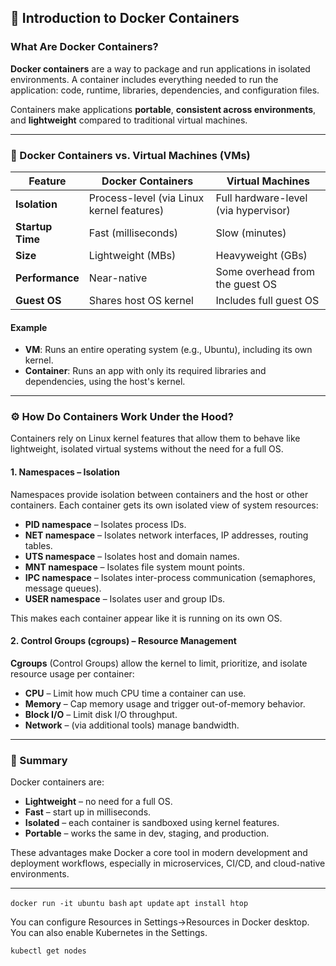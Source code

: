 ## 🐳 Introduction to Docker Containers

### What Are Docker Containers?

**Docker containers** are a way to package and run applications in isolated environments. A container includes everything needed to run the application: code, runtime, libraries, dependencies, and configuration files.

Containers make applications **portable**, **consistent across environments**, and **lightweight** compared to traditional virtual machines.

---

### 🧱 Docker Containers vs. Virtual Machines (VMs)

| Feature            | Docker Containers                            | Virtual Machines                          |
|--------------------|-----------------------------------------------|--------------------------------------------|
| **Isolation**      | Process-level (via Linux kernel features)     | Full hardware-level (via hypervisor)       |
| **Startup Time**   | Fast (milliseconds)                           | Slow (minutes)                             |
| **Size**           | Lightweight (MBs)                             | Heavyweight (GBs)                          |
| **Performance**    | Near-native                                   | Some overhead from the guest OS            |
| **Guest OS**       | Shares host OS kernel                         | Includes full guest OS                     |

#### Example

- **VM**: Runs an entire operating system (e.g., Ubuntu), including its own kernel.
- **Container**: Runs an app with only its required libraries and dependencies, using the host's kernel.

---

### ⚙️ How Do Containers Work Under the Hood?

Containers rely on Linux kernel features that allow them to behave like lightweight, isolated virtual systems without the need for a full OS.

#### 1. **Namespaces** – Isolation

Namespaces provide isolation between containers and the host or other containers. Each container gets its own isolated view of system resources:

- **PID namespace** – Isolates process IDs.
- **NET namespace** – Isolates network interfaces, IP addresses, routing tables.
- **UTS namespace** – Isolates host and domain names.
- **MNT namespace** – Isolates file system mount points.
- **IPC namespace** – Isolates inter-process communication (semaphores, message queues).
- **USER namespace** – Isolates user and group IDs.

This makes each container appear like it is running on its own OS.

#### 2. **Control Groups (cgroups)** – Resource Management

**Cgroups** (Control Groups) allow the kernel to limit, prioritize, and isolate resource usage per container:

- **CPU** – Limit how much CPU time a container can use.
- **Memory** – Cap memory usage and trigger out-of-memory behavior.
- **Block I/O** – Limit disk I/O throughput.
- **Network** – (via additional tools) manage bandwidth.

---

### 🧩 Summary

Docker containers are:
- **Lightweight** – no need for a full OS.
- **Fast** – start up in milliseconds.
- **Isolated** – each container is sandboxed using kernel features.
- **Portable** – works the same in dev, staging, and production.

These advantages make Docker a core tool in modern development and deployment workflows, especially in microservices, CI/CD, and cloud-native environments.

---
`docker run -it ubuntu bash`
`apt update`
`apt install htop`

You can configure Resources in Settings->Resources in Docker desktop.
You can also enable Kubernetes in the Settings.

`kubectl get nodes`